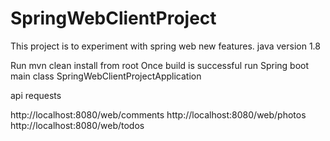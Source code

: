 # SpringWebClientProject

This project is to experiment with spring web new features.
java version 1.8

Run mvn clean install from root
Once build is successful run Spring boot main class SpringWebClientProjectApplication

api requests

http://localhost:8080/web/comments
http://localhost:8080/web/photos
http://localhost:8080/web/todos
